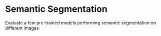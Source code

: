 # Semantic Segmentation
Evaluate a few pre-trained models performing semantic segmentation on different images
